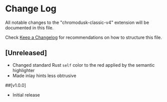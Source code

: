 # Change Log

All notable changes to the "chromodusk-classic-v4" extension will be documented in this file.

Check [Keep a Changelog](http://keepachangelog.com/) for recommendations on how to structure this file.

## [Unreleased]

- Changed standard Rust `self` color to the red applied by the semantic highlighter
- Made inlay hints less obtrusive

##[v1.0.0]

- Initial release

